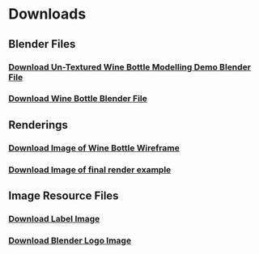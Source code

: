 # Downloads

## Blender Files

### [Download Un-Textured Wine Bottle Modelling Demo Blender File](dl/WineBottle/WineBottleModellingDemo.zip)
### [Download Wine Bottle Blender File](dl/WineBottle/WineBottle.blend)

## Renderings

### [Download Image of Wine Bottle Wireframe](dl/WineBottle/WineBottleWire.png)
### [Download Image of final render example](dl/WineBottle/WineBottleRender.png)

## Image Resource Files

### [Download Label Image](img/Label.png)
### [Download Blender Logo Image](img/BlenderLogo.png)
